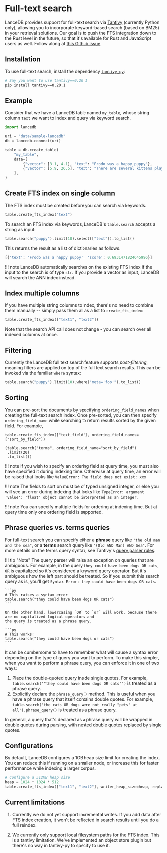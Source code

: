 # Full-text search

LanceDB provides support for full-text search via [Tantivy](https://github.com/quickwit-oss/tantivy) (currently Python only), allowing you to incorporate keyword-based search (based on BM25) in your retrieval solutions. Our goal is to push the FTS integration down to the Rust level in the future, so that it's available for Rust and JavaScript users as well.  Follow along at [this Github issue](https://github.com/lancedb/lance/issues/1195)


## Installation

To use full-text search, install the dependency [`tantivy-py`](https://github.com/quickwit-oss/tantivy-py):

```sh
# Say you want to use tantivy==0.20.1
pip install tantivy==0.20.1
```

## Example

Consider that we have a LanceDB table named `my_table`, whose string column `text` we want to index and query via keyword search.

```python
import lancedb

uri = "data/sample-lancedb"
db = lancedb.connect(uri)

table = db.create_table(
    "my_table",
    data=[
        {"vector": [3.1, 4.1], "text": "Frodo was a happy puppy"},
        {"vector": [5.9, 26.5], "text": "There are several kittens playing"},
    ],
)
```

## Create FTS index on single column

The FTS index must be created before you can search via keywords.

```python
table.create_fts_index("text")
```

To search an FTS index via keywords, LanceDB's `table.search` accepts a string as input:

```python
table.search("puppy").limit(10).select(["text"]).to_list()
```

This returns the result as a list of dictionaries as follows.

```python
[{'text': 'Frodo was a happy puppy', 'score': 0.6931471824645996}]
```

!!! note
    LanceDB automatically searches on the existing FTS index if the input to the search is of type `str`. If you provide a vector as input, LanceDB will search the ANN index instead.

## Index multiple columns

If you have multiple string columns to index, there's no need to combine them manually -- simply pass them all as a list to `create_fts_index`:

```python
table.create_fts_index(["text1", "text2"])
```

Note that the search API call does not change - you can search over all indexed columns at once.

## Filtering

Currently the LanceDB full text search feature supports *post-filtering*, meaning filters are
applied on top of the full text search results. This can be invoked via the familiar
`where` syntax:

```python
table.search("puppy").limit(10).where("meta='foo'").to_list()
```

## Sorting

You can pre-sort the documents by specifying `ordering_field_names` when
creating the full-text search index. Once pre-sorted, you can then specify
`ordering_field_name` while searching to return results sorted by the given
field. For example, 

```
table.create_fts_index(["text_field"], ordering_field_names=["sort_by_field"])

(table.search("terms", ordering_field_name="sort_by_field")
 .limit(20)
 .to_list())
```

!!! note
    If you wish to specify an ordering field at query time, you must also
    have specified it during indexing time. Otherwise at query time, an
    error will be raised that looks like `ValueError: The field does not exist: xxx`

!!! note
    The fields to sort on must be of typed unsigned integer, or else you will see 
    an error during indexing that looks like 
    `TypeError: argument 'value': 'float' object cannot be interpreted as an integer`.

!!! note
    You can specify multiple fields for ordering at indexing time.
    But at query time only one ordering field is supported.


## Phrase queries vs. terms queries

For full-text search you can specify either a **phrase** query like `"the old man and the sea"`,
or a **terms** search query like `"(Old AND Man) AND Sea"`. For more details on the terms
query syntax, see Tantivy's [query parser rules](https://docs.rs/tantivy/latest/tantivy/query/struct.QueryParser.html).

!!! tip "Note"
    The query parser will raise an exception on queries that are ambiguous. For example, in the query `they could have been dogs OR cats`, `OR` is capitalized so it's considered a keyword query operator. But it's ambiguous how the left part should be treated. So if you submit this search query as is, you'll get `Syntax Error: they could have been dogs OR cats`.

    ```py
    # This raises a syntax error
    table.search("they could have been dogs OR cats")
    ```

    On the other hand, lowercasing `OR` to `or` will work, because there are no capitalized logical operators and
    the query is treated as a phrase query.

    ```py
    # This works!
    table.search("they could have been dogs or cats")
    ```

It can be cumbersome to have to remember what will cause a syntax error depending on the type of
query you want to perform. To make this simpler, when you want to perform a phrase query, you can
enforce it in one of two ways:

1. Place the double-quoted query inside single quotes. For example, `table.search('"they could have been dogs OR cats"')` is treated as
a phrase query.
2. Explicitly declare the `phrase_query()` method. This is useful when you have a phrase query that
itself contains double quotes. For example, `table.search('the cats OR dogs were not really "pets" at all').phrase_query()`
is treated as a phrase query.

In general, a query that's declared as a phrase query will be wrapped in double quotes during parsing, with nested
double quotes replaced by single quotes.

## Configurations

By default, LanceDB configures a 1GB heap size limit for creating the index. You can
reduce this if running on a smaller node, or increase this for faster performance while
indexing a larger corpus.

```python
# configure a 512MB heap size
heap = 1024 * 1024 * 512
table.create_fts_index(["text1", "text2"], writer_heap_size=heap, replace=True)
```

## Current limitations

1. Currently we do not yet support incremental writes.
   If you add data after FTS index creation, it won't be reflected
   in search results until you do a full reindex.

2. We currently only support local filesystem paths for the FTS index.
   This is a tantivy limitation. We've implemented an object store plugin
   but there's no way in tantivy-py to specify to use it.
